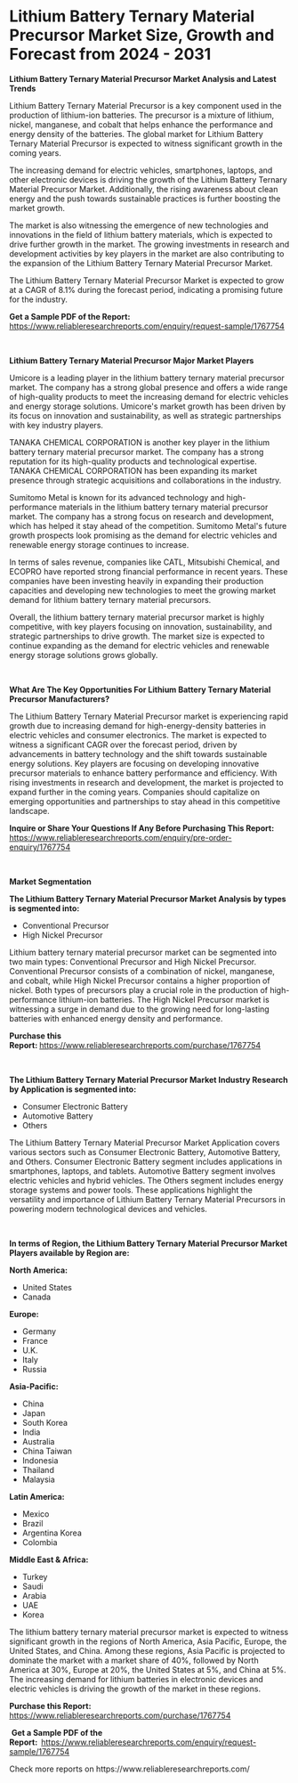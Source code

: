 <p><h1>Lithium Battery Ternary Material Precursor Market Size, Growth and Forecast from 2024 - 2031</h1></p><p><strong>Lithium Battery Ternary Material Precursor Market Analysis and Latest Trends</strong></p>
<p><p>Lithium Battery Ternary Material Precursor is a key component used in the production of lithium-ion batteries. The precursor is a mixture of lithium, nickel, manganese, and cobalt that helps enhance the performance and energy density of the batteries. The global market for Lithium Battery Ternary Material Precursor is expected to witness significant growth in the coming years. </p><p>The increasing demand for electric vehicles, smartphones, laptops, and other electronic devices is driving the growth of the Lithium Battery Ternary Material Precursor Market. Additionally, the rising awareness about clean energy and the push towards sustainable practices is further boosting the market growth. </p><p>The market is also witnessing the emergence of new technologies and innovations in the field of lithium battery materials, which is expected to drive further growth in the market. The growing investments in research and development activities by key players in the market are also contributing to the expansion of the Lithium Battery Ternary Material Precursor Market.</p><p>The Lithium Battery Ternary Material Precursor Market is expected to grow at a CAGR of 8.1% during the forecast period, indicating a promising future for the industry.</p></p>
<p><strong>Get a Sample PDF of the Report:&nbsp;</strong> <a href="https://www.reliableresearchreports.com/enquiry/request-sample/1767754">https://www.reliableresearchreports.com/enquiry/request-sample/1767754</a></p>
<p>&nbsp;</p>
<p><strong>Lithium Battery Ternary Material Precursor Major Market Players</strong></p>
<p><p>Umicore is a leading player in the lithium battery ternary material precursor market. The company has a strong global presence and offers a wide range of high-quality products to meet the increasing demand for electric vehicles and energy storage solutions. Umicore's market growth has been driven by its focus on innovation and sustainability, as well as strategic partnerships with key industry players.</p><p>TANAKA CHEMICAL CORPORATION is another key player in the lithium battery ternary material precursor market. The company has a strong reputation for its high-quality products and technological expertise. TANAKA CHEMICAL CORPORATION has been expanding its market presence through strategic acquisitions and collaborations in the industry.</p><p>Sumitomo Metal is known for its advanced technology and high-performance materials in the lithium battery ternary material precursor market. The company has a strong focus on research and development, which has helped it stay ahead of the competition. Sumitomo Metal's future growth prospects look promising as the demand for electric vehicles and renewable energy storage continues to increase.</p><p>In terms of sales revenue, companies like CATL, Mitsubishi Chemical, and ECOPRO have reported strong financial performance in recent years. These companies have been investing heavily in expanding their production capacities and developing new technologies to meet the growing market demand for lithium battery ternary material precursors.</p><p>Overall, the lithium battery ternary material precursor market is highly competitive, with key players focusing on innovation, sustainability, and strategic partnerships to drive growth. The market size is expected to continue expanding as the demand for electric vehicles and renewable energy storage solutions grows globally.</p></p>
<p>&nbsp;</p>
<p><strong>What Are The Key Opportunities For Lithium Battery Ternary Material Precursor Manufacturers?</strong></p>
<p><p>The Lithium Battery Ternary Material Precursor market is experiencing rapid growth due to increasing demand for high-energy-density batteries in electric vehicles and consumer electronics. The market is expected to witness a significant CAGR over the forecast period, driven by advancements in battery technology and the shift towards sustainable energy solutions. Key players are focusing on developing innovative precursor materials to enhance battery performance and efficiency. With rising investments in research and development, the market is projected to expand further in the coming years. Companies should capitalize on emerging opportunities and partnerships to stay ahead in this competitive landscape.</p></p>
<p><strong>Inquire or Share Your Questions If Any Before Purchasing This Report:</strong> <a href="https://www.reliableresearchreports.com/enquiry/pre-order-enquiry/1767754">https://www.reliableresearchreports.com/enquiry/pre-order-enquiry/1767754</a></p>
<p>&nbsp;</p>
<p><strong>Market Segmentation</strong></p>
<p><strong>The Lithium Battery Ternary Material Precursor Market Analysis by types is segmented into:</strong></p>
<p><ul><li>Conventional Precursor</li><li>High Nickel Precursor</li></ul></p>
<p><p>Lithium battery ternary material precursor market can be segmented into two main types: Conventional Precursor and High Nickel Precursor. Conventional Precursor consists of a combination of nickel, manganese, and cobalt, while High Nickel Precursor contains a higher proportion of nickel. Both types of precursors play a crucial role in the production of high-performance lithium-ion batteries. The High Nickel Precursor market is witnessing a surge in demand due to the growing need for long-lasting batteries with enhanced energy density and performance.</p></p>
<p><strong>Purchase this Report:&nbsp;</strong><a href="https://www.reliableresearchreports.com/purchase/1767754">https://www.reliableresearchreports.com/purchase/1767754</a></p>
<p>&nbsp;</p>
<p><strong>The Lithium Battery Ternary Material Precursor Market Industry Research by Application is segmented into:</strong></p>
<p><ul><li>Consumer Electronic Battery</li><li>Automotive Battery</li><li>Others</li></ul></p>
<p><p>The Lithium Battery Ternary Material Precursor Market Application covers various sectors such as Consumer Electronic Battery, Automotive Battery, and Others. Consumer Electronic Battery segment includes applications in smartphones, laptops, and tablets. Automotive Battery segment involves electric vehicles and hybrid vehicles. The Others segment includes energy storage systems and power tools. These applications highlight the versatility and importance of Lithium Battery Ternary Material Precursors in powering modern technological devices and vehicles.</p></p>
<p>&nbsp;</p>
<p><strong>In terms of Region, the Lithium Battery Ternary Material Precursor Market Players available by Region are:</strong></p>
<p>
    <p> <strong> North America: </strong>
        <ul>
            <li>United States</li>
            <li>Canada</li>
        </ul>
        </p> 
    <p> <strong> Europe: </strong>
        <ul>
            <li>Germany</li>
            <li>France</li>
            <li>U.K.</li>
            <li>Italy</li>
            <li>Russia</li>
        </ul>
        </p> 
    <p> <strong> Asia-Pacific: </strong>
        <ul>
            <li>China</li>
            <li>Japan</li>
            <li>South Korea</li>
            <li>India</li>
            <li>Australia</li>
            <li>China Taiwan</li>
            <li>Indonesia</li>
            <li>Thailand</li>
            <li>Malaysia</li>
        </ul>
        </p> 
    <p> <strong> Latin America: </strong>
        <ul>
            <li>Mexico</li>
            <li>Brazil</li>
            <li>Argentina Korea</li>
            <li>Colombia</li>
        </ul>
        </p> 
    <p> <strong> Middle East & Africa: </strong>
        <ul>
            <li>Turkey</li>
            <li>Saudi</li>
            <li>Arabia</li>
            <li>UAE</li>
            <li>Korea</li>
        </ul>
    </p>
    </p>
<p><p>The lithium battery ternary material precursor market is expected to witness significant growth in the regions of North America, Asia Pacific, Europe, the United States, and China. Among these regions, Asia Pacific is projected to dominate the market with a market share of 40%, followed by North America at 30%, Europe at 20%, the United States at 5%, and China at 5%. The increasing demand for lithium batteries in electronic devices and electric vehicles is driving the growth of the market in these regions.</p></p>
<p><strong>Purchase this Report: </strong><a href="https://www.reliableresearchreports.com/purchase/1767754">https://www.reliableresearchreports.com/purchase/1767754</a></p>
<p>&nbsp;<strong>Get a Sample PDF of the Report:&nbsp;&nbsp;</strong><a href="https://www.reliableresearchreports.com/enquiry/request-sample/1767754">https://www.reliableresearchreports.com/enquiry/request-sample/1767754</a></p>
<p><strong></strong></p>
<p>Check more reports on https://www.reliableresearchreports.com/</p>